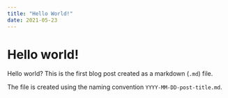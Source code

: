 ```yaml
---
title: "Hello World!"
date: 2021-05-23
---
```



Hello world!
==

Hello world? This is the first blog post created as a markdown (`.md`) file. 

The file is created using the naming convention `YYYY-MM-DD-post-title.md`.
